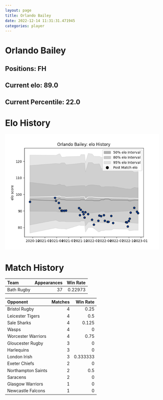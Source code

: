 ```yaml
---  
layout: page  
title: Orlando Bailey  
date: 2022-12-14 11:31:31.471945  
categories: player  
---
```

# Orlando Bailey

## Positions: FH

## Current elo: 89.0

## Current Percentile: 22.0

# Elo History


![elo history](history_OrlandoBailey.png)
# Match History


| Team       |   Appearances |   Win Rate |
|:-----------|--------------:|-----------:|
| Bath Rugby |            37 |    0.22973 |

| Opponent           |   Matches |   Win Rate |
|:-------------------|----------:|-----------:|
| Bristol Rugby      |         4 |   0.25     |
| Leicester Tigers   |         4 |   0.5      |
| Sale Sharks        |         4 |   0.125    |
| Wasps              |         4 |   0        |
| Worcester Warriors |         4 |   0.75     |
| Gloucester Rugby   |         3 |   0        |
| Harlequins         |         3 |   0        |
| London Irish       |         3 |   0.333333 |
| Exeter Chiefs      |         2 |   0        |
| Northampton Saints |         2 |   0.5      |
| Saracens           |         2 |   0        |
| Glasgow Warriors   |         1 |   0        |
| Newcastle Falcons  |         1 |   0        |